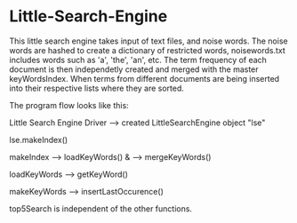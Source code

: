 # Little-Search-Engine

This little search engine takes input of text files, and noise words.
The noise words are hashed to create a dictionary of restricted words, noisewords.txt includes words such as 'a', 'the', 'an', etc.
The term frequency of each document is then independetly created and merged with the master keyWordsIndex.
When terms from different documents are being inserted into their respective lists where they are sorted. 

The program flow looks like this:

Little Search Engine Driver --> created LittleSearchEngine object "lse"

lse.makeIndex()

makeIndex --> loadKeyWords() & --> mergeKeyWords()
          
loadKeyWords --> getKeyWord()

makeKeyWords --> insertLastOccurence()

top5Search is independent of the other functions. 
